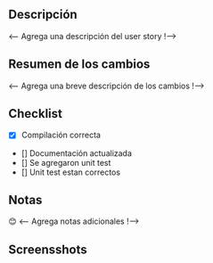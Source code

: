 ## Descripción

<-- Agrega una descripción del user story !-->

## Resumen de los cambios

<-- Agrega una breve descripción de los cambios !-->

## Checklist

- [x] Compilación correcta
- [] Documentación actualizada 
- [] Se agregaron unit test
- [] Unit test estan correctos

## Notas
😊
<-- Agrega notas adicionales !-->

## Screensshots
